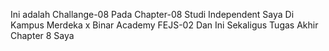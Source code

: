 Ini adalah Challange-08 Pada Chapter-08 Studi Independent Saya Di Kampus Merdeka x Binar Academy FEJS-02
Dan Ini Sekaligus Tugas Akhir Chapter 8 Saya